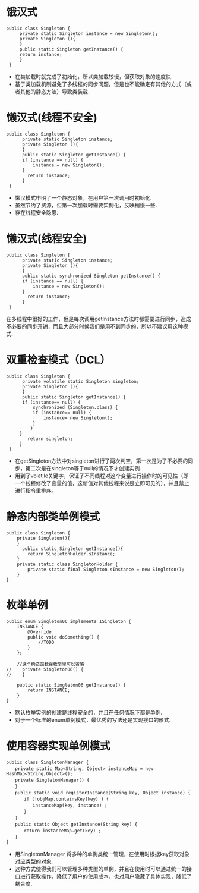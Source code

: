 # 饿汉式

```
public class Singleton {  
     private static Singleton instance = new Singleton();  
     private Singleton (){
     }
     public static Singleton getInstance() {  
     return instance;  
     }  
 }  
```
+ 在类加载时就完成了初始化，所以类加载较慢，但获取对象的速度快.
+ 基于类加载机制避免了多线程的同步问题，但是也不能确定有其他的方式（或者其他的静态方法）导致类装载.


# 懒汉式(线程不安全)

```
public class Singleton {  
      private static Singleton instance;  
      private Singleton (){
      }   
      public static Singleton getInstance() {  
      if (instance == null) {  
          instance = new Singleton();  
      }  
        return instance;  
      }  
 }  
```
+ 懒汉模式申明了一个静态对象，在用户第一次调用时初始化.
+ 虽然节约了资源，但第一次加载时需要实例化，反映稍慢一些.
+ 存在线程安全隐患.

# 懒汉式(线程安全)

```
public class Singleton {  
      private static Singleton instance;  
      private Singleton (){
      }
      public static synchronized Singleton getInstance() {  
      if (instance == null) {  
          instance = new Singleton();  
      }  
        return instance;  
      }  
 }  
```
在多线程中很好的工作，但是每次调用getInstance方法时都需要进行同步，造成不必要的同步开销，而且大部分时候我们是用不到同步的，所以不建议用这种模式.

# 双重检查模式（DCL）


```
public class Singleton {  
      private volatile static Singleton singleton;  
      private Singleton (){
      }   
      public static Singleton getInstance() {  
      if (instance== null) {  
          synchronized (Singleton.class) {  
          if (instance== null) {  
              instance= new Singleton();  
          }  
         }  
     }  
        return singleton;  
     }  
 }  
```
+ 在getSingleton方法中对singleton进行了两次判空，第一次是为了不必要的同步，第二次是在singleton等于null的情况下才创建实例.
+ 用到了volatile关键字，保证了不同线程对这个变量进行操作时的可见性（即一个线程修改了变量的值，这新值对其他线程来说是立即可见的），并且禁止进行指令重排序。

# 静态内部类单例模式

```
public class Singleton { 
    private Singleton(){
    }
      public static Singleton getInstance(){  
        return SingletonHolder.sInstance;  
    }  
    private static class SingletonHolder {  
        private static final Singleton sInstance = new Singleton();  
    }  
} 

```

# 枚举单例

```
public enum Singleton06 implements ISingleton {
    INSTANCE {
        @Override
        public void doSomething() {
            //TODO
        }
    };

    //这个构造函数在枚举里可以省略
//    private Singleton06() {
//    }

    public static Singleton06 getInstance() {
        return INSTANCE;
    }
}
```
+ 默认枚举实例的创建是线程安全的，并且在任何情况下都是单例.
+ 对于一个标准的enum单例模式，最优秀的写法还是实现接口的形式.

# 使用容器实现单例模式

```
public class SingletonManager { 
　　private static Map<String, Object> instanceMap = new HashMap<String,Object>();
　　private SingletonManager() { 
　　}
　　public static void registerInstance(String key, Object instance) {
　　　　if (!objMap.containsKey(key) ) {
　　　　　　instanceMap(key, instance) ;
　　　　}
　　}
　　public static Object getInstance(String key) {
　　　　return instanceMap.get(key) ;
　　}
}

```	    
+ 用SingletonManager 将多种的单例类统一管理，在使用时根据key获取对象对应类型的对象.
+ 这种方式使得我们可以管理多种类型的单例，并且在使用时可以通过统一的接口进行获取操作，降低了用户的使用成本，也对用户隐藏了具体实现，降低了耦合度.    
	            
	    